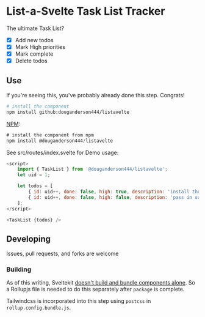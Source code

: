 # List-a-Svelte Task List Tracker

The ultimate Task List?

- [x] Add new todos
- [x] Mark High priorities
- [x] Mark complete
- [x] Delete todos

## Use

If you're seeing this, you've probably already done this step. Congrats!

```bash
# install the component
npm install github:douganderson444/listavelte
```

[NPM](https://www.npmjs.com/package/@douganderson444/listavelte):

```cs
# install the component from npm
npm install @douganderson444/listavelte
```

See src/routes/index.svelte for Demo usage:

```js
<script>
	import { TaskList } from '@douganderson444/listavelte';
	let uid = 1;

	let todos = [
		{ id: uid++, done: false, high: true, description: 'install the component' },
		{ id: uid++, done: false, high: false, description: 'pass in some todos' },
	];
</script>

<TaskList {todos} />
```

## Developing

Issues, pull requests, and forks are welcome

### Building

As of this writing, Sveltekit [doesn't build and bundle components alone](https://github.com/sveltejs/kit/issues/3882). So a Rollupjs file is needed to do this separately after `package` is complete.

Tailwindcss is incorporated into this step using `postcss` in `rollup.config.bundle.js`.

